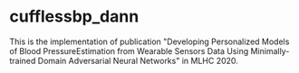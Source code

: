 # cufflessbp_dann
This is the implementation of publication "Developing Personalized Models of Blood PressureEstimation from Wearable Sensors Data Using Minimally-trained Domain Adversarial Neural Networks" in MLHC 2020.
